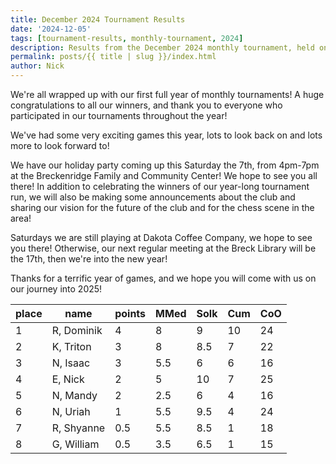 ```yaml
---
title: December 2024 Tournament Results
date: '2024-12-05'
tags: [tournament-results, monthly-tournament, 2024]
description: Results from the December 2024 monthly tournament, held on December 3rd 2024 in Breckenridge MN
permalink: posts/{{ title | slug }}/index.html
author: Nick
---
```


We're all wrapped up with our first full year of monthly tournaments! A huge congratulations to all our winners, and thank you to everyone who participated in our tournaments throughout the year!

We've had some very exciting games this year, lots to look back on and lots more to look forward to!

We have our holiday party coming up this Saturday the 7th, from 4pm-7pm at the Breckenridge Family and Community Center! We hope to see you all there! In addition to celebrating the winners of our year-long tournament run, we will also be making some announcements about the club and sharing our vision for the future of the club and for the chess scene in the area!

Saturdays we are still playing at Dakota Coffee Company, we hope to see you there! Otherwise, our next regular meeting at the Breck Library will be the 17th, then we're into the new year!

Thanks for a terrific year of games, and we hope you will come with us on our journey into 2025!


| place	    | name	     | points   | MMed  | Solk  | Cum   | CoO   |
| -----	    | ---------  | -------  | ----- | ----- | ---   | ----- |
| 1 		| R, Dominik | 4        | 8     | 9     | 10    | 24   	|
| 2 		| K, Triton  | 3        | 8     | 8.5 	| 7 	| 22   	|
| 3 		| N, Isaac   | 3        | 5.5   | 6   	| 6 	| 16   	|
| 4 		| E, Nick    | 2   	    | 5   	| 10    | 7 	| 25   	|
| 5 		| N, Mandy   | 2  	    | 2.5   | 6     | 4 	| 16   	|
| 6 		| N, Uriah   | 1        | 5.5   | 9.5   | 4     | 24    |
| 7 		| R, Shyanne | 0.5      | 5.5   | 8.5   | 1     | 18    |
| 8 		| G, William | 0.5 	    | 3.5 	| 6.5   | 1     | 15    |
